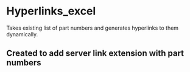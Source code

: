 # Hyperlinks_excel
Takes existing list of part numbers and generates hyperlinks to them dynamically.

## Created to add server link extension with part numbers

